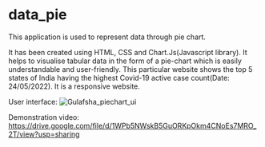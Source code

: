 # data_pie
This application is used to represent data through pie chart.

It has been created using HTML, CSS and Chart.Js(Javascript library). It helps to visualise tabular data in the form of a pie-chart which is easily understandable and user-friendly. This particular website shows the top 5 states of India having the highest Covid-19 active case count(Date: 24/05/2022).
It is a responsive website.

User interface:
![Gulafsha_piechart_ui](https://user-images.githubusercontent.com/74822950/169964173-7ac90eba-8a39-48ba-a1e6-87ed6bbb83d2.png)

Demonstration video: https://drive.google.com/file/d/1WPb5NWskB5GuORKpOkm4CNoEs7MRO_2T/view?usp=sharing

